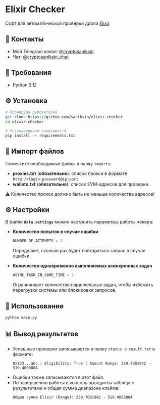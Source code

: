 # Elixir Checker

Софт для автоматической проверки дропа [Elixir](https://claim.elixir.xyz/).

## 📢 Контакты

- Мой Telegram канал: [@cryptosaniksin](https://t.me/cryptosaniksin)
- Чат: [@cryptosaniksin_chat](https://t.me/cryptosaniksin_chat)

## 🐍 Требования

- Python 3.12

## ⚙️ Установка

```sh
# Клонируем репозиторий
git clone https://github.com/saniksin/elixir-checker
cd elixir-checker

# Устанавливаем зависимости
pip install -r requirements.txt
```

## 📂 Импорт файлов

Поместите необходимые файлы в папку `imports`:
- **proxies.txt** (**обязательно**): список прокси в формате `http://login:password@ip:port`
- **wallets.txt** (**обязательно**): список EVM-адресов для проверки.

⚠️ Количество прокси должно быть не меньше количества адресов!

## ⚙️ Настройки

В файле **`data.settings`** можно настроить параметры работы чекера:

- **Количество попыток в случае ошибки**  
  ```python
  NUMBER_OF_ATTEMPTS = 2
  ```
  Определяет, сколько раз будет повторяться запрос в случае ошибки.

- **Количество одновременно выполняемых асинхронных задач**  
  ```python
  ASYNC_TASK_IN_SAME_TIME = 1
  ```
  Ограничивает количество параллельных задач, чтобы избежать перегрузки системы или блокировки запросов.

## 🚀 Использование

```sh
python main.py
```

## 📊 Вывод результатов

- Успешные проверки записываются в папку `status` -> `result.txt` в формате:
  ```
  0x123...abc | Eligibility: True | Amount Range: 259.7001942 - 519.4003884
  ```
- Ошибки также записываются в этот файл.
- По завершению работы в консоль выводится таблица с результатами и общая сумма диапазона клейма:
  ```
  Общая сумма Elixir (Range): 259.7001942 - 519.4003884
  ```
